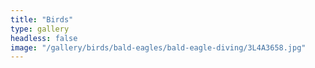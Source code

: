 ```yaml
---
title: "Birds"
type: gallery
headless: false
image: "/gallery/birds/bald-eagles/bald-eagle-diving/3L4A3658.jpg"
---
```

